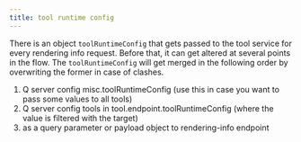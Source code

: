 ```yaml
---
title: tool runtime config
---
```


There is an object `toolRuntimeConfig` that gets passed to the tool service for every rendering info request. Before that, it can get altered at several points in the flow. The `toolRuntimeConfig` will get merged in the following order by overwriting the former in case of clashes.

1. Q server config misc.toolRuntimeConfig (use this in case you want to pass some values to all tools)
2. Q server config tools in tool.endpoint.toolRuntimeConfig (where the value is filtered with the target)
3. as a query parameter or payload object to rendering-info endpoint